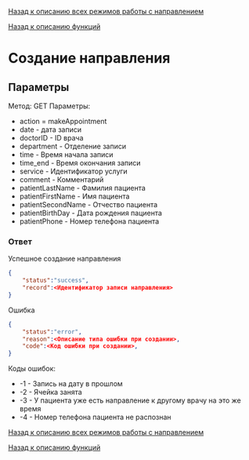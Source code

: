 [Назад к описанию всех режимов работы с направлением](/docs/entryPoints/schedule/appointment.php.md)

[Назад к описанию функций](/docs/usage.md)

# Создание направления

## Параметры

Метод: GET
Параметры:

- action = makeAppointment
- date - дата записи
- doctorID - ID врача
- department - Отделение записи
- time - Время начала записи
- time_end - Время окончания записи
- service - Идентификатор услуги
- comment - Комментарий
- patientLastName - Фамилия пациента
- patientFirstName - Имя пациента
- patientSecondName - Отчество пациента
- patientBirthDay - Дата рождения пациента
- patientPhone - Номер телефона пациента

### Ответ

Успешное создание направления

```json
{
    "status":"success",
    "record":<Идентификатор записи направления>
}
```

Ошибка

```json
{
    "status":"error",
    "reason":<Описание типа ошибки при создании>,
    "code":<Код ошибки при создании>,
}
```

Коды ошибок:

- -1 - Запись на дату в прошлом
- -2 - Ячейка занята
- -3 - У пациента уже есть направление к другому врачу на это же время
- -4 - Номер телефона пациента не распознан

[Назад к описанию всех режимов работы с направлением](/docs/entryPoints/schedule/appointment.php.md)

[Назад к описанию функций](/docs/usage.md)
